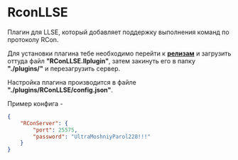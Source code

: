 # RconLLSE
Плагин для LLSE, который добавляет поддержку выполнения команд по протоколу RCon.

Для установки плагина тебе необходимо перейти к [**релизам**](https://github.com/mineserv-top/RconLLSE/releases/) и загрузить оттуда файл **"RConLLSE.llplugin"**, затем закинуть его в папку **"./plugins/"** и перезагрузить сервер.

Настройка плагина производится в файле **"./plugins/RConLLSE/config.json"**.

Пример конфига -

```json 
{
    "RConServer": {
        "port": 25575,
        "password": "UltraMoshniyParol228!!!"
    }
}
```